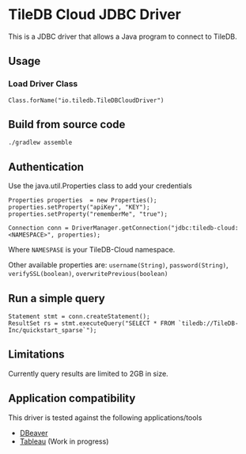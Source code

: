 # TileDB Cloud JDBC Driver

This is a JDBC driver that allows a Java program to connect to TileDB.

## Usage

### Load Driver Class

```Class.forName("io.tiledb.TileDBCloudDriver")```

## Build from source code

```./gradlew assemble```

## Authentication

Use the java.util.Properties class to add your credentials

```
Properties properties  = new Properties();
properties.setProperty("apiKey", "KEY");
properties.setProperty("rememberMe", "true");

Connection conn = DriverManager.getConnection("jdbc:tiledb-cloud:<NAMESPACE>", properties);
```

Where ```NAMESPASE``` is your TileDB-Cloud namespace.

Other available properties are: ```username(String)```, ```password(String)```, ```verifySSL(boolean)```, ```overwritePrevious(boolean)```

## Run a simple query
```
Statement stmt = conn.createStatement();
ResultSet rs = stmt.executeQuery("SELECT * FROM `tiledb://TileDB-Inc/quickstart_sparse`");
```

## Limitations
Currently query results are limited to 2GB in size.

## Application compatibility
This driver is tested against the following applications/tools
- [DBeaver](https://dbeaver.com)
- [Tableau](https://www.tableau.com) (Work in progress)
